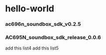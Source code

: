 # hello-world
### ac696n_soundbox_sdk_v0.2.5
### AC695N_soundbox_sdk_release_0.0.6
add this list4
add this list5 
